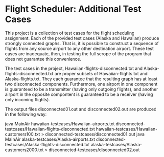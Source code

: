 Flight Scheduler: Additional Test Cases
=======================================

This project is a collection of test cases for the flight scheduling assignment.  Each of the provided test cases (Alaska and Hawaiian) produce strongly connected graphs.  That is, it is possible to construct a sequence of flights from any source airport to any other destination airport.  These test cases are inadequate, then, in testing the full scrope of the program that does not guarantee this convenience.

The test cases in the project, Hawaiian-flights-disconnected.txt and Alaska-flights-disconnected.txt are proper subsets of Hawaiian-flights.txt and Alaska-flights.txt.  They each guarantee that the resulting graph has at least two disconnected components.  Furthermore, one airport in one component is guaranteed to be a transmitter (having only outgoing flights), and another airport in the opposite compontent is guaranteed to be a receiver (having only incoming flights).

The output files disconnected01.out and disconnected02.out are produced in the following way:

java  MainAir hawaiian-testcases/Hawaiian-airports.txt disconnected-testcases/Hawaiian-flights-disconnected.txt hawaiian-testcases/Hawaiian-customers100.txt > disconnected-testcases/disconnected01.out
java  MainAir alaska-testcases/Alaska-airports.txt disconnected-testcases/Alaska-flights-disconnected.txt alaska-testcases/Alaska-customers2000.txt > disconnected-testcases/disconnected02.out
